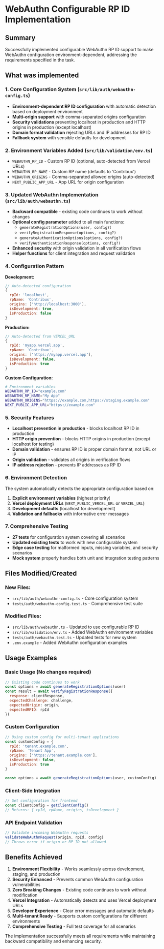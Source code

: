 # WebAuthn Configurable RP ID Implementation

## Summary

Successfully implemented configurable WebAuthn RP ID support to make WebAuthn configuration environment-dependent, addressing the requirements specified in the task.

## What was implemented

### 1. Core Configuration System (`src/lib/auth/webauthn-config.ts`)

- **Environment-dependent RP ID configuration** with automatic detection based on deployment environment
- **Multi-origin support** with comma-separated origins configuration
- **Security validations** preventing localhost in production and HTTP origins in production (except localhost)
- **Domain format validation** rejecting URLs and IP addresses for RP ID
- **Fallback system** with sensible defaults for development

### 2. Environment Variables Added (`src/lib/validation/env.ts`)

- `WEBAUTHN_RP_ID` - Custom RP ID (optional, auto-detected from Vercel URLs)
- `WEBAUTHN_RP_NAME` - Custom RP name (defaults to 'Contribux')  
- `WEBAUTHN_ORIGINS` - Comma-separated allowed origins (auto-detected)
- `NEXT_PUBLIC_APP_URL` - App URL for origin configuration

### 3. Updated WebAuthn Implementation (`src/lib/auth/webauthn.ts`)

- **Backward compatible** - existing code continues to work without changes
- **Optional config parameter** added to all main functions:
  - `generateRegistrationOptions(user, config?)`
  - `verifyRegistrationResponse(options, config?)`
  - `generateAuthenticationOptions(options, config?)`
  - `verifyAuthenticationResponse(options, config?)`
- **Enhanced security** with origin validation in all verification flows
- **Helper functions** for client integration and request validation

### 4. Configuration Pattern

**Development:**
```javascript
// Auto-detected configuration
{
  rpId: 'localhost',
  rpName: 'Contribux', 
  origins: ['http://localhost:3000'],
  isDevelopment: true,
  isProduction: false
}
```

**Production:**
```javascript
// Auto-detected from VERCEL_URL
{
  rpId: 'myapp.vercel.app',
  rpName: 'Contribux',
  origins: ['https://myapp.vercel.app'],
  isDevelopment: false,
  isProduction: true  
}
```

**Custom Configuration:**
```bash
# Environment variables
WEBAUTHN_RP_ID="example.com"
WEBAUTHN_RP_NAME="My App"
WEBAUTHN_ORIGINS="https://example.com,https://staging.example.com"
NEXT_PUBLIC_APP_URL="https://example.com"
```

### 5. Security Features

- **Localhost prevention in production** - blocks localhost RP ID in production
- **HTTP origin prevention** - blocks HTTP origins in production (except localhost for testing)
- **Domain validation** - ensures RP ID is proper domain format, not URL or IP
- **Origin validation** - validates all origins in verification flows
- **IP address rejection** - prevents IP addresses as RP ID

### 6. Environment Detection

The system automatically detects the appropriate configuration based on:

1. **Explicit environment variables** (highest priority)
2. **Vercel deployment URLs** (`NEXT_PUBLIC_VERCEL_URL` or `VERCEL_URL`)
3. **Development defaults** (localhost for development)
4. **Validation and fallbacks** with informative error messages

### 7. Comprehensive Testing

- **27 tests** for configuration system covering all scenarios
- **Updated existing tests** to work with new configurable system
- **Edge case testing** for malformed inputs, missing variables, and security scenarios
- **Mock system** properly handles both unit and integration testing patterns

## Files Modified/Created

### New Files:
- `src/lib/auth/webauthn-config.ts` - Core configuration system
- `tests/auth/webauthn-config.test.ts` - Comprehensive test suite

### Modified Files:
- `src/lib/auth/webauthn.ts` - Updated to use configurable RP ID
- `src/lib/validation/env.ts` - Added WebAuthn environment variables
- `tests/auth/webauthn.test.ts` - Updated tests for new system
- `.env.example` - Added WebAuthn configuration examples

## Usage Examples

### Basic Usage (No changes required)
```javascript
// Existing code continues to work
const options = await generateRegistrationOptions(user)
const result = await verifyRegistrationResponse({
  response: clientResponse,
  expectedChallenge: challenge,
  expectedOrigin: origin,
  expectedRPID: rpId
})
```

### Custom Configuration
```javascript
// Using custom config for multi-tenant applications
const customConfig = {
  rpId: 'tenant.example.com',
  rpName: 'Tenant App',
  origins: ['https://tenant.example.com'],
  isDevelopment: false,
  isProduction: true
}

const options = await generateRegistrationOptions(user, customConfig)
```

### Client-Side Integration
```javascript
// Get configuration for frontend
const clientConfig = getClientConfig()
// Returns: { rpId, rpName, origins, isDevelopment }
```

### API Endpoint Validation
```javascript
// Validate incoming WebAuthn requests
validateWebAuthnRequest(origin, rpId, config)
// Throws error if origin or RP ID not allowed
```

## Benefits Achieved

1. **Environment Flexibility** - Works seamlessly across development, staging, and production
2. **Security Enhanced** - Prevents common WebAuthn configuration vulnerabilities
3. **Zero Breaking Changes** - Existing code continues to work without modification
4. **Vercel Integration** - Automatically detects and uses Vercel deployment URLs
5. **Developer Experience** - Clear error messages and automatic defaults
6. **Multi-tenant Ready** - Supports custom configurations for different environments
7. **Comprehensive Testing** - Full test coverage for all scenarios

The implementation successfully meets all requirements while maintaining backward compatibility and enhancing security.